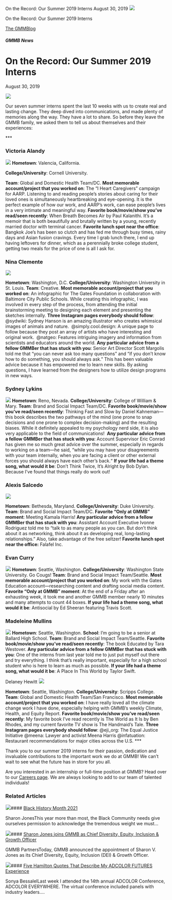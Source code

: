 



On the Record: Our Summer 2019 Interns
August 30, 2019
![](data:image/gif;base64,R0lGODlhAQABAAAAACH5BAEKAAEALAAAAAABAAEAAAICTAEAOw==)![](https://www.gmmb.com/wp-content/uploads/2020/11/A7R8473-1.png)



On the Record: Our Summer 2019 Interns





 [The GMMBlog](/blog/)



##### GMMB News

 On the Record: Our Summer 2019 Interns
======================================


August 30, 2019



![](data:image/gif;base64,R0lGODlhAQABAAAAACH5BAEKAAEALAAAAAABAAEAAAICTAEAOw==)![](https://www.gmmb.com/wp-content/uploads/2020/11/A7R8473-1-552x527.png) 


Our seven summer interns spent the last 10 weeks with us to create real and lasting change. They deep dived into communications, and made plenty of memories along the way. They have a lot to share. So before they leave the GMMB family, we asked them to tell us about themselves and their experiences:


\*\*\*


### Victoria Alandy


![](data:image/gif;base64,R0lGODlhAQABAAAAACH5BAEKAAEALAAAAAABAAEAAAICTAEAOw==)![](https://www.gmmb.com/wp-content/uploads/1Artboard-22-copy-4-1-621x768.jpg)
**Hometown**: Valencia, California.

**College/University**: Cornell University.

**Team**: Global and Domestic Health Team/DC.
**Most memorable account/project that you worked on**: The “I Heart Caregivers” campaign for AARP. Listening to and reading people’s stories about caring for their loved ones is simultaneously heartbreaking and eye-opening. It is the perfect example of how our work, and AARP’s work, can ease people’s lives in a very intimate and meaningful way.
**Favorite book/movie/show you’ve read/seen recently**: When Breath Becomes Air by Paul Kalanithi. It’s a memoir that is both beautifully and brutally written by a young, recently married doctor with terminal cancer.
**Favorite lunch spot near the office**: Bangkok Joe’s has been so clutch and has fed me through busy times, rainy days and Asian fusion cravings. Every time I grab lunch there, I end up having leftovers for dinner, which as a perennially broke college student, getting two meals for the price of one is all I ask for.


### Nina Clemente


![](data:image/gif;base64,R0lGODlhAQABAAAAACH5BAEKAAEALAAAAAABAAEAAAICTAEAOw==)![](https://www.gmmb.com/wp-content/uploads/1Artboard-22-copy-6-621x768.jpg)


**Hometown**: Washington, D.C.
**College/University**: Washington University in St. Louis.
**Team**: Creative.
**Most memorable account/project that you worked on**: An infographic for The Gates Foundation in collaboration with Baltimore City Public Schools. While creating this infographic, I was involved in every step of the process, from attending the initial brainstorming meeting to designing each element and presenting the sketches internally.
**Three Instagram pages everybody should follow**:
@sydwiki: Sydney Hanson is an amazing illustrator who creates whimsical images of animals and nature. 
@simply.cool.design: A unique page to follow because they post an array of artists who have interesting and original work. 
@natgeo: Features intriguing imagery and information from scientists and educators around the world.
**Any particular advice from a fellow GMMBer that has stuck with you**: Senior Art Director Scott Margolis told me that “you can never ask too many questions” and “if you don’t know how to do something, you should always ask.” This has been valuable advice because it has empowered me to learn new skills. By asking questions, I have learned from the designers how to utilize design programs in new ways.



### Sydney Lykins


![](data:image/gif;base64,R0lGODlhAQABAAAAACH5BAEKAAEALAAAAAABAAEAAAICTAEAOw==)![](https://www.gmmb.com/wp-content/uploads/1Artboard-22-copy-3-621x768.jpg)
**Hometown**: Reno, Nevada.
**College/University**: College of William & Mary.
**Team**: Brand and Social Impact Team/DC.
**Favorite book/movie/show you’ve read/seen recently**: Thinking Fast and Slow by Daniel Kahneman—this book describes the two pathways of the mind (one prone to snap decisions and one prone to complex decision-making) and the resulting biases. While it definitely appealed to my psychology nerd side, it is also very applicable to the field of communications! 
**Any particular advice from a fellow GMMBer that has stuck with you**: Account Supervisor Eric Conrad has given me so much great advice over the summer, especially in regards to working on a team—he said, “while you may have your disagreements with your team internally, when you are facing a client or other external forces you should always have each other’s back.“
**If your life had a theme song, what would it be**: Don’t Think Twice, It’s Alright by Bob Dylan. Because I’ve found that things really do work out!



### Alexis Salcedo


![](data:image/gif;base64,R0lGODlhAQABAAAAACH5BAEKAAEALAAAAAABAAEAAAICTAEAOw==)![](https://www.gmmb.com/wp-content/uploads/1Artboard-22-copy-5-621x768.jpg)


**Hometown**: Bethesda, Maryland.
**College/University**: Duke University.
**Team**: Brand and Social Impact Team/DC.
**Favorite “Only at GMMB” moment**: Meeting Kamala Harris!
**Any particular advice from a fellow GMMBer that has stuck with you**: Assistant Account Executive Ivonne Rodriguez told me to “talk to as many people as you can. But don’t think about it as networking, think about it as developing real, long-lasting relationships.” Also, take advantage of the free seltzer!
**Favorite lunch spot near the office:** Falafel Inc.



### Evan Curry


![](data:image/gif;base64,R0lGODlhAQABAAAAACH5BAEKAAEALAAAAAABAAEAAAICTAEAOw==)![](https://www.gmmb.com/wp-content/uploads/1Artboard-22-copy-621x768.jpg)
**Hometown**: Seattle, Washington.
**College/University**: Washington State University. Go Cougs!
**Team**: Brand and Social Impact Team/Seattle.
**Most memorable account/project that you worked on**: My work with the Gates Education account—researching content and drafting social media content.
**Favorite “Only at GMMB” moment**: At the end of a Friday after an exhausting week, it took me and another GMMB member nearly 10 minutes and many attempts to count 44 boxes.
**If your life had a theme song, what would it be**: Antisocial by Ed Sheeran featuring Travis Scott.



### Madeleine Mullins


![](data:image/gif;base64,R0lGODlhAQABAAAAACH5BAEKAAEALAAAAAABAAEAAAICTAEAOw==)![](https://www.gmmb.com/wp-content/uploads/1Artboard-22-copy-2-621x768.jpg)
**Hometown**: Seattle, Washington.
**School**: I’m going to be a senior at Ballard High School.
**Team**: Brand and Social Impact Team/Seattle.
**Favorite book/movie/show you’ve read/seen recently**: The book Educated by Tara Westover.
**Any particular advice from a fellow GMMBer that has stuck with you**: One of the interns from last year told me to just put myself out there and try everything. I think that’s really important, especially for a high school student who is here to learn as much as possible.
**If your life had a theme song, what would it be**: A Place In This World by Taylor Swift.



Delaney Hewitt
![](data:image/gif;base64,R0lGODlhAQABAAAAACH5BAEKAAEALAAAAAABAAEAAAICTAEAOw==)![](https://www.gmmb.com/wp-content/uploads/1Artboard-22-copy-7-621x768.jpg)


**Hometown**: Seattle, Washington.
**College/University**: Scripps College.
**Team**: Global and Domestic Health Team/San Francisco.
**Most memorable account/project that you worked on**: I have really loved all the climate change work I have done, especially helping with GMMB’s weekly Climate, Health, and Equity Report.
**Favorite book/movie/show you’ve read/seen recently**: My favorite book I’ve read recently is The World as It Is by Ben Rhodes, and my current favorite TV show is The Handmaid’s Tale.
**Three Instagram pages everybody should follow**:
@eji\_org: The Equal Justice Initiative
@meena: Lawyer and activist Meena Harris
@infatuation: Restaurant recommendations for major cities across the U.S.
\*\*\*





Thank you to our summer 2019 interns for their passion, dedication and invaluable contributions to the important work we do at GMMB! We can’t wait to see what the future has in store for you all.






Are you interested in an internship or full-time position at GMMB? Head over to our [Careers page](https://www.gmmb.com/careers). We are always looking to add to our team of talented individuals!









### Related Articles

![](data:image/gif;base64,R0lGODlhAQABAAAAACH5BAEKAAEALAAAAAABAAEAAAICTAEAOw==)![](https://www.gmmb.com/wp-content/uploads/2021/02/Black_History_Month-05-380x200.jpg)#### [Black History Month 2021](https://www.gmmb.com/news/bhm-2021/)

Sharon JonesThis year more than most, the Black Community needs give ourselves permission to acknowledge the tremendous weight we must…

![](data:image/gif;base64,R0lGODlhAQABAAAAACH5BAEKAAEALAAAAAABAAEAAAICTAEAOw==)![](https://www.gmmb.com/wp-content/uploads/2021/01/GMMB-Logo-1-380x200.png)#### [Sharon Jones joins GMMB as Chief Diversity, Equity, Inclusion & Growth Officer](https://www.gmmb.com/news/sharon-jones-joins-gmmb/)

GMMB PartnersToday, GMMB announced the appointment of Sharon V. Jones as its Chief Diversity, Equity, Inclusion (DEI) & Growth Officer.

![](data:image/gif;base64,R0lGODlhAQABAAAAACH5BAEKAAEALAAAAAABAAEAAAICTAEAOw==)![](https://www.gmmb.com/wp-content/uploads/2020/11/Sonya-Doodle-FUTURES-380x200.jpg)#### [Five Hamilton Quotes That Describe My ADCOLOR FUTURES Experience](https://www.gmmb.com/news/adcolor-conference/)

Sonya BessalelLast week I attended the 14th annual ADCOLOR Conference, ADCOLOR EVERYWHERE. The virtual conference included panels with industry leaders.…




